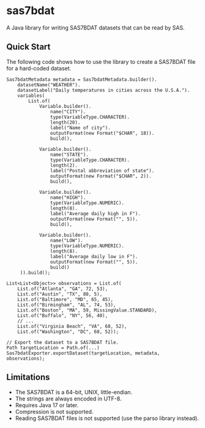 sas7bdat
========
A Java library for writing SAS7BDAT datasets that can be read by SAS.

Quick Start
-----------
The following code shows how to use the library to create a SAS7BDAT file for a hard-coded dataset.

    Sas7bdatMetadata metadata = Sas7bdatMetadata.builder().
        datasetName("WEATHER").
        datasetLabel("Daily temperatures in cities across the U.S.A.").
        variables(
            List.of(
                Variable.builder().
                    name("CITY").
                    type(VariableType.CHARACTER).
                    length(20).
                    label("Name of city").
                    outputFormat(new Format("$CHAR", 18)).
                    build(),

                Variable.builder().
                    name("STATE").
                    type(VariableType.CHARACTER).
                    length(2).
                    label("Postal abbreviation of state").
                    outputFormat(new Format("$CHAR", 2)).
                    build(),

                Variable.builder().
                    name("HIGH").
                    type(VariableType.NUMERIC).
                    length(8).
                    label("Average daily high in F").
                    outputFormat(new Format("", 5)).
                    build(),

                Variable.builder().
                    name("LOW").
                    type(VariableType.NUMERIC).
                    length(8).
                    label("Average daily low in F").
                    outputFormat(new Format("", 5)).
                    build()
         )).build();

    List<List<Object>> observations = List.of(
        List.of("Atlanta", "GA", 72, 53),
        List.of("Austin", "TX", 80, 5),
        List.of("Baltimore", "MD", 65, 45),
        List.of("Birmingham", "AL", 74, 53),
        List.of("Boston", "MA", 59, MissingValue.STANDARD),
        List.of("Buffalo", "NY", 56, 40),
        // ...
        List.of("Virginia Beach", "VA", 68, 52),
        List.of("Washington", "DC", 68, 52));

    // Export the dataset to a SAS7BDAT file.
    Path targetLocation = Path.of(...)
    Sas7bdatExporter.exportDataset(targetLocation, metadata, observations);

Limitations
-----------
* The SAS7BDAT is a 64-bit, UNIX, little-endian.
* The strings are always encoded in UTF-8.
* Requires Java 17 or later.
* Compression is not supported.
* Reading SAS7BDAT files is not supported (use the parso library instead).